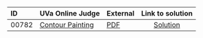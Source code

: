 | ID | UVa Online Judge | External | Link to solution |
|:---|:---|:---|:---:|
| 00782 | [Contour Painting](https://onlinejudge.org/index.php?option=com_onlinejudge&Itemid=8&page=show_problem&category=0&problem=723) | [PDF](https://onlinejudge.org/external/7/782.pdf) | [Solution](https://github.com/versenyi98/uva-solutions/tree/main/solutions/00782%20-%20Contour%20Painting)|
